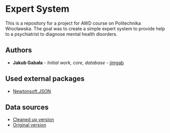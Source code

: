 # Expert System

This is a repository for a project for AWD course on Politechnika Wrocławska.
The goal was to create a simple expert system to provide help to a psychiatrist to diagnose mental health disorders.

## Authors

* **Jakub Gabała** - *Initial work, core, database* - [jjmgab](https://github.com/jjmgab)

## Used external packages

* [Newtonsoft.JSON](https://www.newtonsoft.com/json)

## Data sources

* [Cleaned up version](https://data.world/dataforacause/osmi-mental-health-clean)
* [Original version](https://www.kaggle.com/osmi/mental-health-in-tech-2016)
